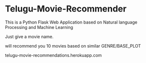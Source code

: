 # Telugu-Movie-Recommender
This is a Python Flask Web Application based on Natural language Processing and Machine Learning

Just give a movie name.

will recommend you 10 movies based on similar GENRE/BASE_PLOT

telugu-movie-recommendations.herokuapp.com
